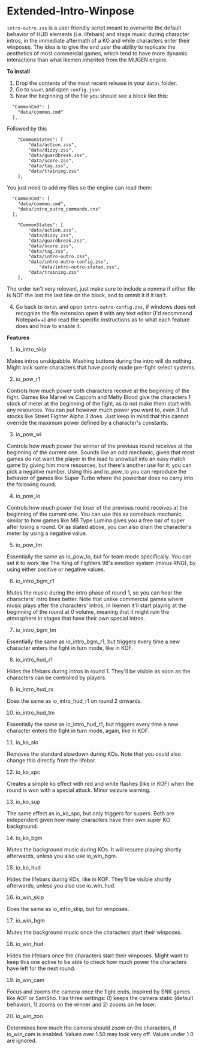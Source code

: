 # Extended-Intro-Winpose

`intro-outro.zss` is a user friendly script meant to overwrite the default behavior of HUD elements (i.e. lifebars) and stage music during character intros, in the immediate aftermath of a KO and while characters enter their winposes. The idea is to give the end user the ability to replicate the aesthetics of most commercial games, which tend to have more dynamic interactions than what Ikemen inherited from the MUGEN engine.

**To install**

1. Drop the contents of the most recent release in your `data\` folder.
2. Go to `save\` and open `config.json`
3. Near the beginning of the file you should see a block like this:

```
  "CommonCmd": [
    "data/common.cmd"
  ],
```
Followed by this
```
	"CommonStates": [
		"data/action.zss",
		"data/dizzy.zss",
		"data/guardbreak.zss",
		"data/score.zss",
		"data/tag.zss",
		"data/training.zss"
	],
```
You just need to add my files so the engine can read them:


```
  "CommonCmd": [
    "data/common.cmd",
    "data/intro_outro_commands.cns"
  ],
```
```
	"CommonStates": [
		"data/action.zss",
		"data/dizzy.zss",
		"data/guardbreak.zss",
		"data/score.zss",
		"data/tag.zss",
		"data/intro-outro.zss",
		"data/intro-outro-config.zss",
    		"data/intro-outro-states.zss",
		"data/training.zss"
	],
  ```
  The order isn't very relevant, just make sure to include a comma if either file is NOT the last the last line on the block, and to ommit it if it isn't.
  
  4. Go back to `data\` and open `intro-outro-config.zss`, if windows does not recognize the file extension open it with any text editor (I'd recommend Notepad++) and read the specific instructions as to what each feature does and how to enable it.

**Features**

1. io_intro_skip

Makes intros unskipabble. Mashing buttons during the intro will do nothing. Might lock some characters that have poorly made pre-fight select systems.

2. io_pow_r1

Controls how much power both characters receive at the beginning of the fight. Games like Marvel vs Capcom and Melty Blood give the characters 1 stock of meter at the beginning of the fight, as to not make them start with any resources. You can put however much power you want to, even 3 full stocks like Street Fighter Alpha 3 does. Just keep in mind that this cannot override the maximum power defined by a character's constants.

3. io_pow_wi

Controls how much power the winner of the previous round receives at the beginning of the current one. Sounds like an odd mechanic, given that most games do not want the player in the lead to snowball into an easy match game by giving him more resources, but there's another use for it: you can pick a negative number. Using this and io_pow_lo you can reproduce the behavior of games like Super Turbo where the powerbar does no carry into the following round.

4. io_pow_lo

Controls how much power the loser of the previous round receives at the beginning of the current one. You can use this as comeback mechanic, similar to how games like MB Type Lumina gives you a free bar of super after losing a round. Or as stated above, you can also drain the character's meter by using a negative value.

5. io_pow_tm

Essentially the same as io_pow_lo, but for team mode specifically. You can set it to work like The King of Fighters 98's emotion system (minus RNG), by using either positive or negative values.

6. io_intro_bgm_r1

Mutes the music during the intro phase of round 1, so you can hear the characters' intro lines better. Note that unlike commercial games where music plays after the characters' intros, in Ikemen it'll start playing at the beginning of the round at 0 volume, meaning that it might ruin the atmosphere in stages that have their own special intros.

7. io_intro_bgm_tm

Essentially the same as io_intro_bgm_r1, but triggers every time a new character enters the fight in turn mode, like in KOF.

8. io_intro_hud_r1

Hides the lifebars during intros in round 1. They'll be visible as soon as the characters can be controlled by players.

9. io_intro_hud_rx

Does the same as io_intro_hud_r1 on round 2 onwards.

10. io_intro_hud_tm

Essentially the same as io_intro_hud_r1, but triggers every time a new character enters the fight in turn mode, again, like in KOF.

11. io_ko_slo

Removes the standard slowdown during KOs. Note that you could also change this directly from the lifebar.

12. io_ko_spc

Creates a simple ko effect with red and white flashes (like in KOF) when the round is won with a special attack. Minor seizure warning.

13. io_ko_sup

The same effect as io_ko_spc, but only triggers for supers. Both are independent given how many characters have their own super KO background.

14. io_ko_bgm

Mutes the background music during KOs. It will resume playing shortly afterwards, unless you also use io_win_bgm.

15. io_ko_hud

Hides the lifebars during KOs, like in KOF. They'll be visible shortly afterwards, unless you also use io_win_hud.

16. io_win_skip

Does the same as io_intro_skip, but for winposes.

17. io_win_bgm

Mutes the background music once the characters start their winposes.

18. io_win_hud

Hides the lifebars once the characters start their winposes. Might want to keep this one active to be able to check how much power the characters have left for the next round.

19. io_win_cam

Focus and zooms the camera once the fight ends, inspired by SNK games like AOF or SamSho. Has three settings: 0) keeps the camera static (default behavior), 1) zooms on the winner and 2) zooms on he loser.

20. io_win_zoo

Determines how much the camera should zoom on the characters, if io_win_cam is enabled. Values over 1.50 may look very off. Values under 1.0 are ignored.
